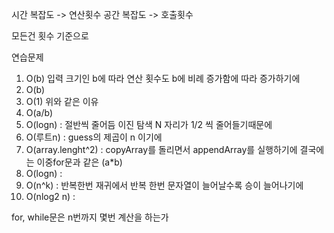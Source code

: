 
시간 복잡도 -> 연산횟수
공간 복잡도 -> 호출횟수 

모든건 횟수 기준으로 

연습문제 
1. O(b)  입력 크기인 b에 따라 연산 횟수도 b에 비례 증가함에 따라 증가하기에 
2. O(b)
3. O(1) 위와 같은 이유 
4. O(a/b)
5. O(logn) : 절반씩 줄어듬 이진 탐색 N 자리가 1/2 씩 줄어들기때문에 
6. O(루트n) : guess의 제곱이 n 이기에 
7. O(array.lenght^2) : copyArray를 돌리면서 appendArray를 실행하기에 결국에는 이중for문과 같은 (a*b) 
8. O(logn) : 
9. O(n^k) : 반복한번 재귀에서 반복 한번 문자열이 늘어날수록 승이 늘어나기에 
10. O(nlog2 n) :  

for, while문은 n번까지 몇번 계산을 하는가